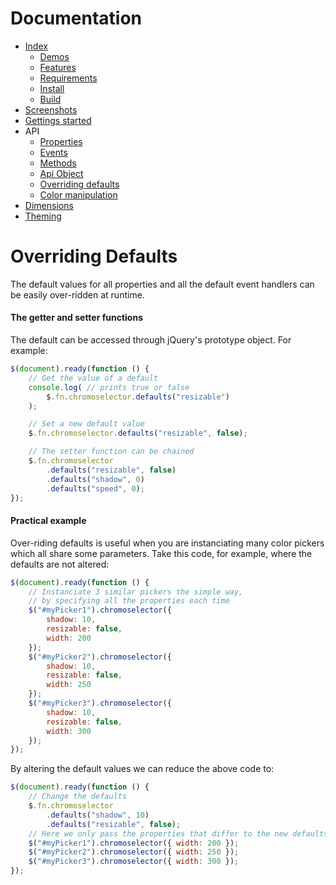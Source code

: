 # Documentation
- [Index](../README.md)
  - [Demos](../README.md#demos)
  - [Features](../README.md#features)
  - [Requirements](../README.md#requirements)
  - [Install](../README.md#install)
  - [Build](../README.md#build)
- [Screenshots](screenshots.md)
- [Gettings started](gettings-started.md)
- API
  - [Properties](properties.md)
  - [Events](events.md)
  - [Methods](methods.md)
  - [Api Object](api-object.md)
  - [Overriding defaults](defaults.md)
  - [Color manipulation](color.md)
- [Dimensions](dimensions.md)
- [Theming](theming.md)

# Overriding Defaults
The default values for all properties and all the default event handlers can be easily over-ridden at runtime.

#### The getter and setter functions
The default can be accessed through jQuery's prototype object. For example:
```js
$(document).ready(function () {
    // Get the value of a default
    console.log( // prints true or false
        $.fn.chromoselector.defaults("resizable")
    );

    // Set a new default value
    $.fn.chromoselector.defaults("resizable", false);

    // The setter function can be chained
    $.fn.chromoselector
        .defaults("resizable", false)
        .defaults("shadow", 0)
        .defaults("speed", 0);
});
```

#### Practical example
Over-riding defaults is useful when you are instanciating many color pickers which all share some parameters. Take this code, for example, where the defaults are not altered:
```js
$(document).ready(function () {
    // Instanciate 3 similar pickers the simple way,
    // by specifying all the properties each time
    $("#myPicker1").chromoselector({
        shadow: 10,
        resizable: false,
        width: 200
    });
    $("#myPicker2").chromoselector({
        shadow: 10,
        resizable: false,
        width: 250
    });
    $("#myPicker3").chromoselector({
        shadow: 10,
        resizable: false,
        width: 300
    });
});
```

By altering the default values we can reduce the above code to:
```js
$(document).ready(function () {
    // Change the defaults
    $.fn.chromoselector
        .defaults("shadow", 10)
        .defaults("resizable", false);
    // Here we only pass the properties that differ to the new defaults
    $("#myPicker1").chromoselector({ width: 200 });
    $("#myPicker2").chromoselector({ width: 250 });
    $("#myPicker3").chromoselector({ width: 300 });
});
```